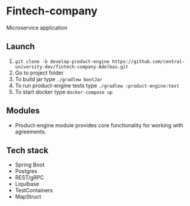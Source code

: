 # Fintech-company
Microservice application
## Launch
1. `git clone -b develop-product-engine https://github.com/central-university-dev/fintech-company-Adelbas.git`
2. Go to project folder
3. To build jar type `./gradlew bootJar`
4. To run product-engine tests type `./gradlew :product-engine:test`
5. To start docker type `docker-compose up`
## Modules
- Product-engine module provides core functionality for working with agreements.
## Tech stack
* Spring Boot
* Postgres
* REST/gRPC
* Liquibase
* TestContainers
* MapStruct